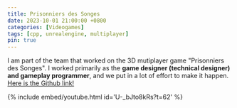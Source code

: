```yaml
---
title: Prisonniers des Songes
date: 2023-10-01 21:00:00 +0800
categories: [Videogames]
tags: [cpp, unrealengine, multiplayer]
pin: true
---
```


I am part of the team that worked on the 3D mutiplayer game "Prisonniers des Songes". I worked primarily as the **game designer (technical designer) and gameplay programmer**, and we put in a lot of effort to make it happen. [Here is the Github link!](https://github.com/Dekadisk/PrisonniersDesSonges)

{% include embed/youtube.html id='U-_bJto8kRs?t=62' %}
